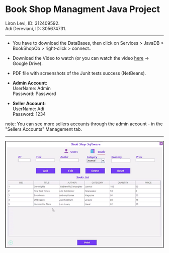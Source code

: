 # Book Shop Managment Java Project
Liron Levi, ID: 312409592.\
Adi Dereviani, ID: 305674731.

------------------

- You have to download the DataBases, then click on Services > JavaDB > BookShopOb > right-click > connect..
- Download the Video to watch (or you can watch the video [here](https://drive.google.com/file/d/18ZC9D8GZT7KPglAEfN79e2KkceKm-qsQ/view?usp=sharing) -> Google Drive).
- PDF file with screenshots of the Junit tests success (NetBeans).

- **Admin Account:** \
UserName: Admin\
Password: Password

- **Seller Account:**\
UserName: Adi\
Password: 1234

note: You can see more sellers accounts through the admin account - in the "Sellers Accounts" Management tab.

------------------
![book-shop-managment](book_shop_software.png)

<!-- <img src = "https://icon-library.com/images/java-icon-image/java-icon-image-10.jpg" width="100" height="100"> -->


